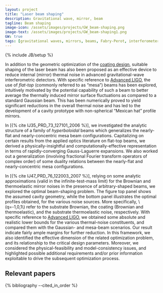```yaml
---
layout: project
title: "Laser beam shaping"
description: Gravitational wave, mirror, beam
tagline: Beam shaping
image-icon: /assets/images/projects/GW_beam-shaping.png
image-text: /assets/images/projects/GW_beam-shaping1.png
GW: true
tags: [gravitational waves, mirrors, beams, Fabry-Perot, interferometers]
---
```

{% include JB/setup %}


In addition to the geometric optimization of the [coating design],
suitable shaping of the laser beam has also been proposed as an effective device to reduce internal (mirror) thermal noise 
in advanced gravitational-wave interferometric detectors. 
With specific reference to [Advanced LIGO], the use of *flat-top* (commonly referred to as “mesa”) beams 
has been explored, intuitively motivated by the potential capability of such a beam to better average 
the thermally induced mirror surface fluctuations as compared to a 
standard Gaussian beam. This has been numerically proved to yield significant reductions in the overall 
thermal noise and has
led to the development of a cavity prototype with non-spherical “Mexican hat” profile mirrors. 

In [{% cite IJ35_PRD_73_127101_2006 %}], we investigated the analytic structure of a family of *hyperboloidal* 
beams which generalizes the nearly-flat and nearly-concentric mesa beam configurations. 
Capitalizing on certain results from the applied optics literature on flat-top beams, 
we derived a physically-insightful and computationally-effective representation in terms of rapidly-converging 
Gauss-Laguerre expansions. 
We also worked out a generalization (involving fractional Fourier transform operators of complex order) 
of some duality relations between the nearly-flat and nearly-concentric mesa 
configurations.

In [{% cite IJ47_PRD_76_122003_2007 %}], 
relying on some analytic approximations (valid in the infinite-test-mass limit) 
for the Brownian and thermoelastic mirror noises in the presence of arbitrary-shaped beams, 
we explored the optimal beam-shaping problem. 
The figure top panel shows the assumed cavity geometry, while the bottom panel illustrates 
the optimal profiles obtained, for the various noise sources. More specifically, \\(q=-1,0,1\\) refer to the substrate Brownian, the coating 
(Brownian and thermoelastic), and the substrate thermoelastic noise, respectively.
With specific reference to [Advanced LIGO], 
we obtained some absolute and realistic lower bounds for the various thermal-noise constituents,
and compared them with the Gaussian- and mesa-beam scenarios.
Our result indicate fairly ample margins for further reduction. 
In this framework, we also identified the effective dimension of the related optimization problem, 
and its relationship to the critical design parameters. Moreover, we considered the physical-feasibility 
and model-consistency issues, and highlighted possible additional requirements and/or prior information exploitable 
to drive the subsequent optimization process.


[coating design]: /projects/GW-coating

[Advanced LIGO]: https://www.advancedligo.mit.edu


## Relevant papers
{% bibliography --cited_in_order %}